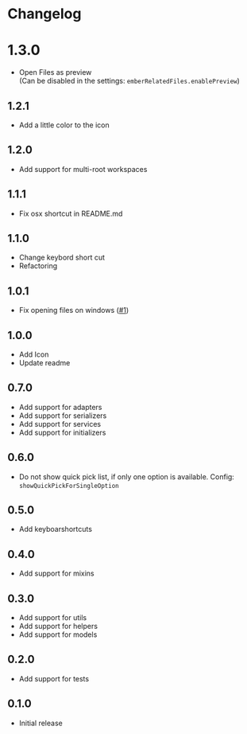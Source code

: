 # Changelog

# 1.3.0
- Open Files as preview  
  (Can be disabled in the settings: `emberRelatedFiles.enablePreview`)

## 1.2.1
- Add a little color to the icon

## 1.2.0
- Add support for multi-root workspaces

## 1.1.1
- Fix osx shortcut in README.md

## 1.1.0
- Change keybord short cut
- Refactoring

## 1.0.1
- Fix opening files on windows ([#1](https://github.com/josa42/vscode-ember-related-files/pull/1))

## 1.0.0
- Add Icon
- Update readme

## 0.7.0
- Add support for adapters
- Add support for serializers
- Add support for services
- Add support for initializers

## 0.6.0
- Do not show quick pick list, if only one option is available. Config:
  `showQuickPickForSingleOption`

## 0.5.0
- Add keyboarshortcuts

## 0.4.0
- Add support for mixins

## 0.3.0
- Add support for utils
- Add support for helpers
- Add support for models

## 0.2.0
- Add support for tests

## 0.1.0
- Initial release
